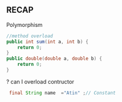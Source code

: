 ## RECAP 
Polymorphism 
```java
//method overload 
public int sum(int a, int b) {
    return 0;
}
public double(double a, double b) {
    return 0;
}
```
?  can I overload contructor 

```java
 final String name  ="Atin" ;// Constant
```
